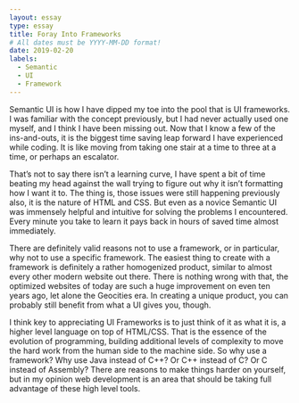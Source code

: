 ```yaml
---
layout: essay
type: essay
title: Foray Into Frameworks
# All dates must be YYYY-MM-DD format!
date: 2019-02-20
labels:
  - Semantic
  - UI
  - Framework
---
```




Semantic UI is how I have dipped my toe into the pool that is UI frameworks. I was familiar with the concept previously, but I had never actually used one myself, and I think I have been missing out. Now that I know a few of the ins-and-outs, it is the biggest time saving leap forward I have experienced while coding. It is like moving from taking one stair at a time to three at a time, or perhaps an escalator.

That’s not to say there isn’t a learning curve, I have spent a bit of time beating my head against the wall trying to figure out why it isn’t formatting how I want it to. The thing is, those issues were still happening previously also, it is the nature of HTML and CSS. But even as a novice Semantic UI was  immensely helpful and intuitive for solving the problems I encountered. Every minute you take to learn it pays back in hours of saved time almost immediately. 

There are definitely valid reasons not to use a framework, or in particular, why not to use a specific framework. The easiest thing to create with a framework is definitely a rather homogenized product, similar to almost every other modern website out there. There is nothing wrong with that, the optimized websites of today are such a huge improvement on even ten years ago, let alone the Geocities era. In creating a unique product, you can probably still benefit from what a UI gives you, though.

I think key to appreciating UI Frameworks is to just think of it as what it is, a higher level language on top of HTML/CSS. That is the essence of the evolution of programming, building additional levels of complexity to move the hard work from the human side to the machine side. So why use a framework? Why use Java instead of C++? Or C++ instead of C? Or C instead of Assembly? There are reasons to make things harder on yourself, but in my opinion web development is an area that should be taking full advantage of these high level tools.



